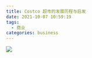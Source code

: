 ```yaml
---
title: Costco 超市的发展历程与启发
date: 2021-10-07 10:59:19
tags:
  - 商业
categories: business
---
```


![](/images/business/costco.jpeg)